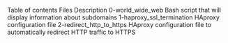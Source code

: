 Table of contents
Files	Description
0-world_wide_web	Bash script that will display information about subdomains
1-haproxy_ssl_termination	HAproxy configuration file
2-redirect_http_to_https	HAproxy configuration file to automatically redirect HTTP traffic to HTTPS
